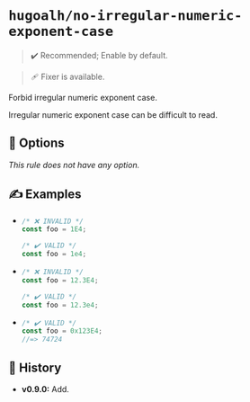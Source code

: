 # `hugoalh/no-irregular-numeric-exponent-case`

> ✔️ Recommended; Enable by default.

> 🩹 Fixer is available.

Forbid irregular numeric exponent case.

Irregular numeric exponent case can be difficult to read.

## 🔧 Options

*This rule does not have any option.*

## ✍️ Examples

- ```ts
  /* ❌ INVALID */
  const foo = 1E4;

  /* ✔️ VALID */
  const foo = 1e4;
  ```
- ```ts
  /* ❌ INVALID */
  const foo = 12.3E4;

  /* ✔️ VALID */
  const foo = 12.3e4;
  ```
- ```ts
  /* ✔️ VALID */
  const foo = 0x123E4;
  //=> 74724
  ```

## 📜 History

- **v0.9.0:** Add.
